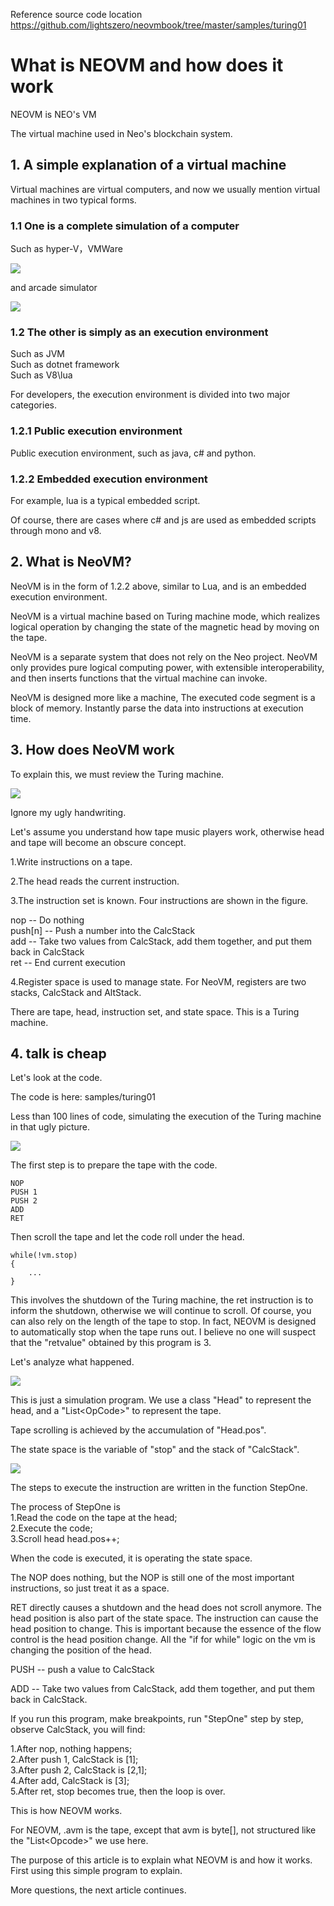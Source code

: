Reference source code location  
https://github.com/lightszero/neovmbook/tree/master/samples/turing01

# What is NEOVM and how does it work

NEOVM is NEO's VM

The virtual machine used in Neo's blockchain system.

## 1. A simple explanation of a virtual machine

Virtual machines are virtual computers, and now we usually mention virtual machines in two typical forms.

### 1.1 One is a complete simulation of a computer

Such as hyper-V，VMWare

![](../imgs/pic01.jpg)

and arcade simulator

![](../imgs/pic02.jpg)

### 1.2 The other is simply as an execution environment

Such as JVM  
Such as dotnet framework  
Such as V8\lua  

For developers, the execution environment is divided into two major categories.

### 1.2.1 Public execution environment

Public execution environment, such as java, c# and python.

### 1.2.2 Embedded execution environment

For example, lua is a typical embedded script.

Of course, there are cases where c# and js are used as embedded scripts through mono and v8.

## 2. What is NeoVM?

NeoVM is in the form of 1.2.2 above, similar to Lua, and is an embedded execution environment.

NeoVM is a virtual machine based on Turing machine mode, which realizes logical operation by changing the state of the magnetic head by moving on the tape.

NeoVM is a separate system that does not rely on the Neo project. NeoVM only provides pure logical computing power, with extensible interoperability, and then inserts functions that the virtual machine can invoke.

NeoVM is designed more like a machine, The executed code segment is a block of memory. Instantly parse the data into instructions at execution time.

## 3. How does NeoVM work

To explain this, we must review the Turing machine.

![](../imgs/turing01.png)

Ignore my ugly handwriting.

Let's assume you understand how tape music players work, otherwise head and tape will become an obscure concept.

1.Write instructions on a tape.

2.The head reads the current instruction.

3.The instruction set is known. Four instructions are shown in the figure.

nop -- Do nothing  
push[n] -- Push a number into the CalcStack  
add -- Take two values from CalcStack, add them together, and put them back in CalcStack  
ret -- End current execution  

4.Register space is used to manage state. For NeoVM, registers are two stacks, CalcStack and AltStack.

There are tape, head, instruction set, and state space. This is a Turing machine.

## 4. talk is cheap

Let's look at the code.

The code is here: samples/turing01

Less than 100 lines of code, simulating the execution of the Turing machine in that ugly picture.

![](../imgs/turing02.png)

The first step is to prepare the tape with the code.
```
NOP
PUSH 1
PUSH 2
ADD
RET
```
Then scroll the tape and let the code roll under the head.

```
while(!vm.stop)
{
    ...
}
```
This involves the shutdown of the Turing machine, the ret instruction is to inform the shutdown, otherwise we will continue to scroll. Of course, you can also rely on the length of the tape to stop. In fact, NEOVM is designed to automatically stop when the tape runs out. I believe no one will suspect that the "retvalue" obtained by this program is 3.

Let's analyze what happened.

![](../imgs/turing03.png)

This is just a simulation program. We use a class "Head" to represent the head, and a "List\<OpCode>" to represent the tape.

Tape scrolling is achieved by the accumulation of "Head.pos".

The state space is the variable of "stop" and the stack of "CalcStack".

![](../imgs/turing04.png)

The steps to execute the instruction are written in the function StepOne.

The process of StepOne is  
1.Read the code on the tape at the head;  
2.Execute the code;  
3.Scroll head head.pos++;  

When the code is executed, it is operating the state space.

The NOP does nothing, but the NOP is still one of the most important instructions, so just treat it as a space.

RET directly causes a shutdown and the head does not scroll anymore.
The head position is also part of the state space. The instruction can cause the head position to change. This is important because the essence of the flow control is the head position change. All the "if for while" logic on the vm is changing the position of the head.

PUSH -- push a value to CalcStack

ADD -- Take two values from CalcStack, add them together, and put them back in CalcStack.

If you run this program, make breakpoints, run "StepOne" step by step, observe CalcStack, you will find:

1.After nop, nothing happens;  
2.After push 1, CalcStack is [1];  
3.After push 2, CalcStack is [2,1];  
4.After add, CalcStack is [3];  
5.After ret, stop becomes true, then the loop is over.  

This is how NEOVM works.

For NEOVM, .avm is the tape, except that avm is byte[], not structured like the "List\<Opcode>" we use here.

The purpose of this article is to explain what NEOVM is and how it works. First using this simple program to explain.

More questions, the next article continues.
